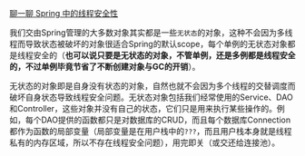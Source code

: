 [聊一聊 Spring 中的线程安全性](https://zhuanlan.zhihu.com/p/52096028)

我们交由Spring管理的大多数对象其实都是一些`无状态`的对象，这种不会因为多线程而导致状态被破坏的对象很适合Spring的默认scope，每个单例的无状态对象都是线程安全的（**也可以说只要是无状态的对象，不管单例，还是多例都是线程安全的，不过单例毕竟节省了不断创建对象与GC的开销**）。

无状态的对象即是自身没有状态的对象，自然也就不会因为多个线程的交替调度而破坏自身状态导致线程安全问题。无状态对象包括我们经常使用的Service、DAO和Controller，这些对象并没有自己的状态，它们只是用来执行某些操作的。例如，每个DAO提供的函数都只是对数据库的CRUD，而且每个数据库Connection都作为函数的局部变量（局部变量是在用户栈中的`???`，而且用户栈本身就是线程私有的内存区域，所以不存在线程安全问题），用完即关（或交还给连接池）。